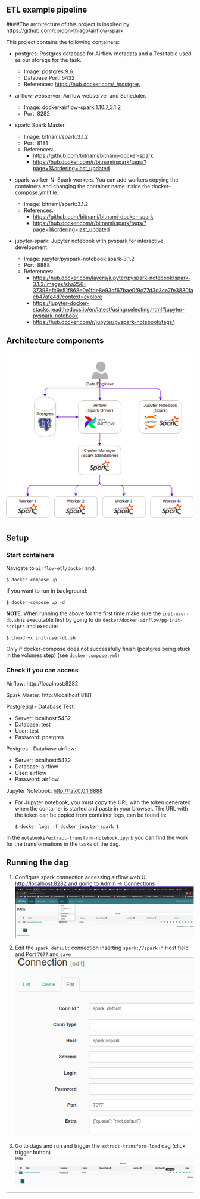 ## ETL example pipeline 

####The architecture of this project is inspired by: https://github.com/cordon-thiago/airflow-spark 

This project contains the following containers:

* postgres: Postgres database for Airflow metadata and a Test table used as our storage for the task.
    * Image: postgres:9.6
    * Database Port: 5432
    * References: https://hub.docker.com/_/postgres

* airflow-webserver: Airflow webserver and Scheduler.
    * Image: docker-airflow-spark:1.10.7_3.1.2
    * Port: 8282

* spark: Spark Master.
    * Image: bitnami/spark:3.1.2
    * Port: 8181
    * References: 
      * https://github.com/bitnami/bitnami-docker-spark
      * https://hub.docker.com/r/bitnami/spark/tags/?page=1&ordering=last_updated

* spark-worker-N: Spark workers. You can add workers copying the containers and changing the container name inside the docker-compose.yml file.
    * Image: bitnami/spark:3.1.2
    * References: 
      * https://github.com/bitnami/bitnami-docker-spark
      * https://hub.docker.com/r/bitnami/spark/tags/?page=1&ordering=last_updated

* jupyter-spark: Jupyter notebook with pyspark for interactive development.
  * Image: jupyter/pyspark-notebook:spark-3.1.2
  * Port: 8888
  * References: 
    * https://hub.docker.com/layers/jupyter/pyspark-notebook/spark-3.1.2/images/sha256-37398efc9e51f868e0e1fde8e93df67bae0f9c77d3d3ce7fe3830faeb47afe4d?context=explore
    * https://jupyter-docker-stacks.readthedocs.io/en/latest/using/selecting.html#jupyter-pyspark-notebook
    * https://hub.docker.com/r/jupyter/pyspark-notebook/tags/

## Architecture components

![](./doc/architecture.png "Architecture")


## Setup

### Start containers

Navigate to `airflow-etl/docker` and:

    $ docker-compose up

If you want to run in background:

    $ docker-compose up -d

**NOTE**: When running the above for the first time make sure the `init-user-db.sh` is executable first by going to dir `docker/docker-airflow/pg-init-scripts` and execute:

    $ chmod +x init-user-db.sh 

Only if docker-compose does not successfully finish (postgres being stuck in the volumes step) (see `docker-compose.yml`) 

### Check if you can access

Airflow: http://localhost:8282

Spark Master: http://localhost:8181

PostgreSql - Database Test:

* Server: localhost:5432
* Database: test
* User: test
* Password: postgres

Postgres - Database airflow:

* Server: localhost:5432
* Database: airflow
* User: airflow
* Password: airflow

Jupyter Notebook: http://127.0.0.1:8888
  * For Jupyter notebook, you must copy the URL with the token generated when the container is started and paste in your browser. The URL with the token can be copied from container logs, can be found in:
  
        $ docker logs -f docker_jupyter-spark_1

In the `notebooks/extract-transform-notebook.ipynb` you can find the work for the transformations in the tasks of the dag.  
  
## Running the dag

1. Configure spark connection accessing airflow web UI http://localhost:8282 and going to Admin -> Connections
   ![](./doc/edit_connections_airflow_page.png "Airflow Connections")

2. Edit the `spark_default` connection inserting `spark://spark` in Host field and Port `7077` and `save`
    ![](./doc/airflow_spark_connection.png "Airflow Spark connection")

3. Go to dags and run and trigger the `extract-transform-load` dag (click trigger button)
    ![](./doc/trigger_dag.png "trigger dag")

 

-----------------------



